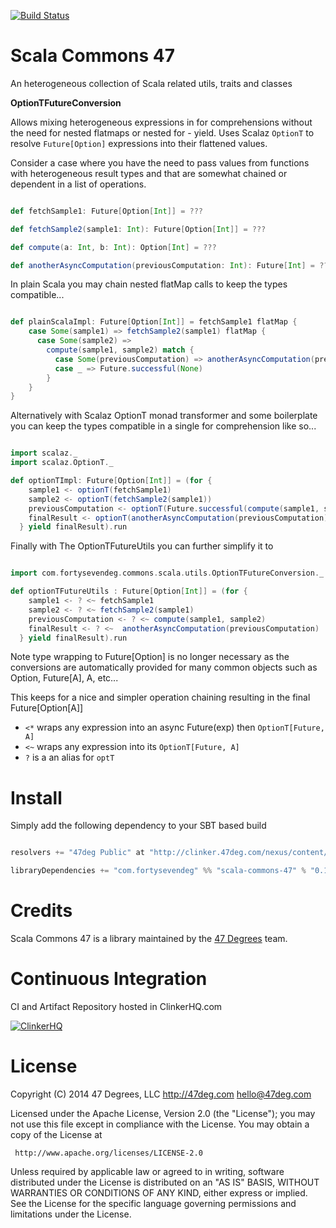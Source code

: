 [![Build Status](https://clinker.47deg.com/desktop/plugin/public/status/scala-commons-47.png?branch=master)](https://clinker.47deg.com/jenkins/job/scala-commons-47/)

# Scala Commons 47

An heterogeneous collection of Scala related utils, traits and classes

**OptionTFutureConversion**

Allows mixing heterogeneous expressions in for comprehensions without the need for nested flatmaps or nested for - yield.
Uses Scalaz ```OptionT``` to resolve ```Future[Option]``` expressions into their flattened values.

Consider a case where you have the need to pass values from functions with heterogeneous result types and that are somewhat chained or dependent in a list of operations.

```scala

def fetchSample1: Future[Option[Int]] = ???

def fetchSample2(sample1: Int): Future[Option[Int]] = ???

def compute(a: Int, b: Int): Option[Int] = ???

def anotherAsyncComputation(previousComputation: Int): Future[Int] = ???

```

In plain Scala you may chain nested flatMap calls to keep the types compatible...

```scala

def plainScalaImpl: Future[Option[Int]] = fetchSample1 flatMap {
    case Some(sample1) => fetchSample2(sample1) flatMap {
      case Some(sample2) =>
        compute(sample1, sample2) match {
          case Some(previousComputation) => anotherAsyncComputation(previousComputation) map (Option(_))
          case _ => Future.successful(None)
        }
    }
}

```

Alternatively with Scalaz OptionT monad transformer and some boilerplate you can keep the types compatible in
a single for comprehension like so...

```scala

import scalaz._
import scalaz.OptionT._

def optionTImpl: Future[Option[Int]] = (for {
    sample1 <- optionT(fetchSample1)
    sample2 <- optionT(fetchSample2(sample1))
    previousComputation <- optionT(Future.successful(compute(sample1, sample2)))
    finalResult <- optionT(anotherAsyncComputation(previousComputation) map (Option(_)))
  } yield finalResult).run

```

Finally with The OptionTFutureUtils you can further simplify it to

```scala

import com.fortysevendeg.commons.scala.utils.OptionTFutureConversion._

def optionTFutureUtils : Future[Option[Int]] = (for {
    sample1 <- ? <~ fetchSample1
    sample2 <- ? <~ fetchSample2(sample1)
    previousComputation <- ? <~ compute(sample1, sample2)
    finalResult <- ? <~  anotherAsyncComputation(previousComputation)
  } yield finalResult).run

```

Note type wrapping to Future[Option] is no longer necessary as the conversions are automatically provided for many common objects
such as Option, Future[A], A, etc...

This keeps for a nice and simpler operation chaining resulting in  the final Future[Option[A]]

- ```<*``` wraps any expression into an async Future(exp) then ```OptionT[Future, A]```
- ```<~``` wraps any expression into its ```OptionT[Future, A]```
- ```?``` is a an alias for ```optT```

# Install

Simply add the following dependency to your SBT based build

```scala

resolvers += "47deg Public" at "http://clinker.47deg.com/nexus/content/groups/public"

libraryDependencies += "com.fortysevendeg" %% "scala-commons-47" % "0.1-SNAPSHOT" changing()

```


# Credits

Scala Commons 47 is a library maintained by the [47 Degrees](http://47deg.com) team.

# Continuous Integration

CI and Artifact Repository hosted in ClinkerHQ.com

[![ClinkerHQ][1]][2]

# License

Copyright (C) 2014 47 Degrees, LLC
http://47deg.com
hello@47deg.com

Licensed under the Apache License, Version 2.0 (the "License");
you may not use this file except in compliance with the License.
You may obtain a copy of the License at

     http://www.apache.org/licenses/LICENSE-2.0

Unless required by applicable law or agreed to in writing, software
distributed under the License is distributed on an "AS IS" BASIS,
WITHOUT WARRANTIES OR CONDITIONS OF ANY KIND, either express or implied.
See the License for the specific language governing permissions and
limitations under the License.

[1]: http://dl.clinkerhq.com/assets/badge/clinker-badge_125x125.png
[2]: http://clinkerhq.com
[4]: https://clinker.47deg.com/jenkins/job/scala-commons-47/


